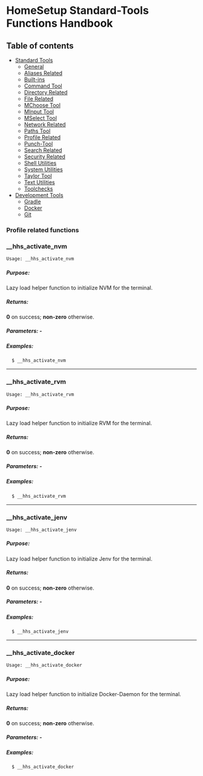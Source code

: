 # HomeSetup Standard-Tools Functions Handbook

## Table of contents

<!-- toc -->
- [Standard Tools](../../functions.md#standard-tools)
  * [General](general.md)
  * [Aliases Related](aliases-related.md)
  * [Built-ins](built-ins.md)
  * [Command Tool](command-tool.md)
  * [Directory Related](directory-related.md)
  * [File Related](file-related.md)
  * [MChoose Tool](mchoose-tool.md)
  * [MInput Tool](minput-tool.md)
  * [MSelect Tool](mselect-tool.md)
  * [Network Related](network-related.md)
  * [Paths Tool](paths-tool.md)
  * [Profile Related](profile-related.md)
  * [Punch-Tool](punch-tool.md)
  * [Search Related](search-related.md)
  * [Security Related](security-related.md)
  * [Shell Utilities](shell-utilities.md)
  * [System Utilities](system-utilities.md)
  * [Taylor Tool](taylor-tool.md)
  * [Text Utilities](text-utilities.md)
  * [Toolchecks](toolchecks.md)
- [Development Tools](../../functions.md#development-tools)
  * [Gradle](../dev-tools/gradle-tools.md)
  * [Docker](../dev-tools/docker-tools.md)
  * [Git](../dev-tools/git-tools.md)
<!-- tocstop -->


### Profile related functions

### __hhs_activate_nvm

```bash
Usage: __hhs_activate_nvm
```

##### **Purpose**:

Lazy load helper function to initialize NVM for the terminal.

##### **Returns**:

**0** on success; **non-zero** otherwise.

##### **Parameters**: -

##### **Examples:**

```bash
  $ __hhs_activate_nvm
```

------
### __hhs_activate_rvm

```bash
Usage: __hhs_activate_rvm
```

##### **Purpose**:

Lazy load helper function to initialize RVM for the terminal.

##### **Returns**:

**0** on success; **non-zero** otherwise.

##### **Parameters**: -

##### **Examples:**

```bash
  $ __hhs_activate_rvm
```

------
### __hhs_activate_jenv

```bash
Usage: __hhs_activate_jenv
```

##### **Purpose**:

Lazy load helper function to initialize Jenv for the terminal.

##### **Returns**:

**0** on success; **non-zero** otherwise.

##### **Parameters**: -

##### **Examples:**

```bash
  $ __hhs_activate_jenv
```

------
### __hhs_activate_docker

```bash
Usage: __hhs_activate_docker
```

##### **Purpose**:

Lazy load helper function to initialize Docker-Daemon for the terminal.

##### **Returns**:

**0** on success; **non-zero** otherwise.

##### **Parameters**: -

##### **Examples:**

```bash
  $ __hhs_activate_docker
```

